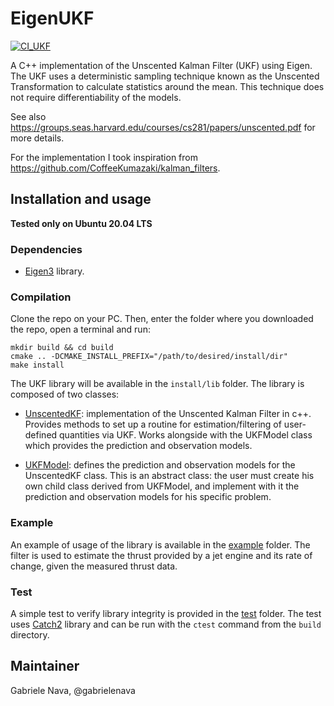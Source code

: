 # EigenUKF

[![CI_UKF](https://github.com/gabrielenava/Eigen_UKF/actions/workflows/ci_ukf.yml/badge.svg)](https://github.com/gabrielenava/Eigen_UKF/actions/workflows/ci_ukf.yml)

A C++ implementation of the Unscented Kalman Filter (UKF) using Eigen. The UKF uses a deterministic sampling technique known as the Unscented Transformation to calculate statistics around the mean. This technique does not require differentiability of the models. 

See also https://groups.seas.harvard.edu/courses/cs281/papers/unscented.pdf for more details.

For the implementation I took inspiration from https://github.com/CoffeeKumazaki/kalman_filters.

## Installation and usage

**Tested only on Ubuntu 20.04 LTS**

### Dependencies

- [Eigen3](https://eigen.tuxfamily.org/index.php?title=Main_Page) library.

### Compilation

Clone the repo on your PC. Then, enter the folder where you downloaded the repo, open a terminal and run:

```
mkdir build && cd build
cmake .. -DCMAKE_INSTALL_PREFIX="/path/to/desired/install/dir"
make install
```

The UKF library will be available in the `install/lib` folder. The library is composed of two classes:

- [UnscentedKF](lib/src/UnscentedKF.cpp): implementation of the Unscented Kalman Filter in c++. Provides methods to set up a routine for estimation/filtering of user-defined quantities via UKF. Works alongside with the UKFModel class which provides the prediction and observation models.

- [UKFModel](lib/src/UKFModel.cpp): defines the prediction and observation models for the UnscentedKF class. This is an abstract class: the user must create his own child class derived from UKFModel, and implement with it the prediction and observation models for his specific problem.

### Example

An example of usage of the library is available in the [example](example) folder. The filter is used to estimate the thrust provided by a jet engine and its rate of change, given the measured thrust data.

### Test

A simple test to verify library integrity is provided in the [test](test) folder. The test uses [Catch2](https://github.com/catchorg/Catch2.git) library and can be run with the `ctest` command from the `build` directory.

## Maintainer

Gabriele Nava, @gabrielenava
